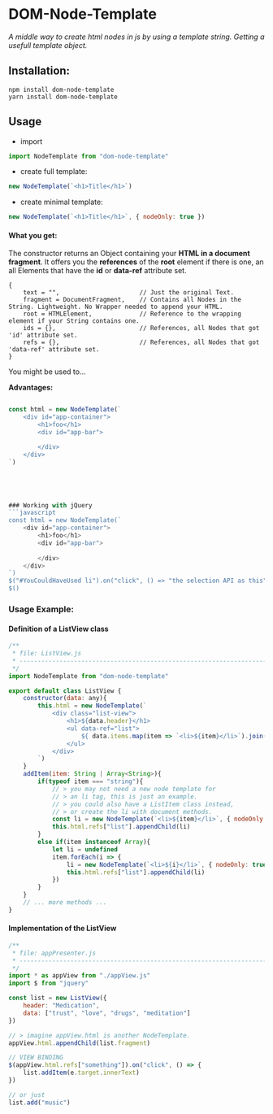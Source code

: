 # DOM-Node-Template
*A middle way to create html nodes in js by using a template string. Getting a usefull template object.*

## Installation:
```npm install dom-node-template```  
```yarn install dom-node-template```


## Usage
+ import
```javascript
import NodeTemplate from "dom-node-template" 
```
+ create full template: 
```javascript
new NodeTemplate(`<h1>Title</h1>`)  
```
+ create minimal template: 
```javascript
new NodeTemplate(`<h1>Title</h1>`, { nodeOnly: true })
```

#### What you get:
The constructor returns an Object containing your **HTML in a document fragment**. It offers you the **references** of the **root** element if there is one, an all Elements that have the **id** or **data-ref** attribute set.
```javasript
{
    text = "",                      // Just the original Text.
    fragment = DocumentFragment,    // Contains all Nodes in the String. Lightweight. No Wrapper needed to append your HTML.
    root = HTMLElement,             // Reference to the wrapping element if your String contains one.
    ids = {},                       // References, all Nodes that got 'id' attribute set.
    refs = {},                      // References, all Nodes that got 'data-ref' attribute set.
}
```


You might be used to...


**Advantages:**
```javascript

const html = new NodeTemplate(`
    <div id="app-container">
        <h1>foo</h1>
        <div id="app-bar">

        </div>
    </div>
`)





### Working with jQuery
```javascript
const html = new NodeTemplate(`
    <div id="app-container">
        <h1>foo</h1>
        <div id="app-bar">
        
        </div>
    </div>
`)
$("#YouCouldHaveUsed li").on("click", () => "the selection API as this")
$()
```


### Usage Example:
#### Definition of a ListView class 
```javascript
/**
 * file: ListView.js
 * -------------------------------------------------------------------------------------------------
 */
import NodeTemplate from "dom-node-template"

export default class ListView {
    constructor(data: any){
        this.html = new NodeTemplate(`
            <div class="list-view">
                <h1>${data.header}</h1>
                <ul data-ref="list">
                    ${ data.items.map(item => `<li>${item}</li>`).join("") }
                </ul>
            </div>
        `)
    }
    addItem(item: String | Array<String>){
        if(typeof item === "string"){
            // > you may not need a new node template for 
            // > an li tag, this is just an example.
            // > you could also have a ListItem class instead,
            // > or create the li with document methods.
            const li = new NodeTemplate(`<li>${item}</li>`, { nodeOnly: true })
            this.html.refs["list"].appendChild(li)
        } 
        else if(item instanceof Array){
            let li = undefined
            item.forEach(i => {
                li = new NodeTemplate(`<li>${i}</li>`, { nodeOnly: true })
                this.html.refs["list"].appendChild(li)
            })
        }
    }
    // ... more methods ...
}
```
#### Implementation of the ListView
```javascript
/**
 * file: appPresenter.js
 * -------------------------------------------------------------------------------------------------
 */
import * as appView from "./appView.js"
import $ from "jquery"

const list = new ListView({
    header: "Medication",
    data: ["trust", "love", "drugs", "meditation"]
})

// > imagine appView.html is another NodeTemplate.
appView.html.appendChild(list.fragment)

// VIEW BINDING 
$(appView.html.refs["something"]).on("click", () => {
    list.addItem(e.target.innerText)
})

// or just
list.add("music")

```
